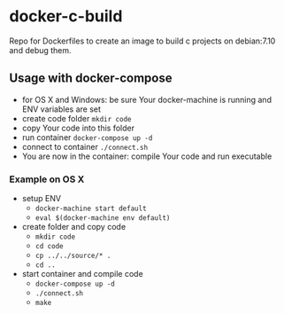 # docker-c-build
Repo for Dockerfiles to create an image to build c projects on debian:7.10 and debug them.

## Usage with docker-compose
- for OS X and Windows: be sure Your docker-machine is running and ENV variables are set
- create code folder `mkdir code`
- copy Your code into this folder
- run container `docker-compose up -d`
- connect to container `./connect.sh`
- You are now in the container: compile Your code and run executable

### Example on OS X
- setup ENV
  - `docker-machine start default`
  - `eval $(docker-machine env default)`
- create folder and copy code
  - `mkdir code`
  - `cd code`
  - `cp ../../source/* .`
  - `cd ..`
- start container and compile code
  - `docker-compose up -d`
  - `./connect.sh`
  - `make`

